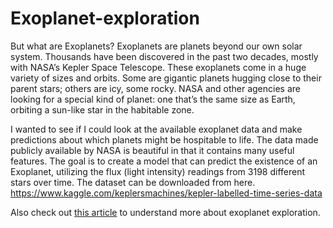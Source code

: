 # Exoplanet-exploration
But what are Exoplanets?
Exoplanets are planets beyond our own solar system. Thousands have been discovered in the past two decades, mostly with NASA’s Kepler Space Telescope.
These exoplanets come in a huge variety of sizes and orbits. Some are gigantic planets hugging close to their parent stars; others are icy, some rocky. NASA and other agencies are looking for a special kind of planet: one that’s the same size as Earth, orbiting a sun-like star in the habitable zone.

I wanted to see if I could look at the available exoplanet data and make predictions about which planets might be hospitable to life. The data made publicly available by NASA is beautiful in that it contains many useful features. The goal is to create a model that can predict the existence of an Exoplanet, utilizing the flux (light intensity) readings from 3198 different stars over time.
The dataset can be downloaded from here. https://www.kaggle.com/keplersmachines/kepler-labelled-time-series-data

Also check out [this article](https://www.theaidream.com/post/exoplanet-exploration-using-machine-learning) to understand more about exoplanet exploration.
